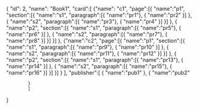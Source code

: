 {
	    "id": 2,
        "name": "Book1",
        "card":[
        	{"name": "c1",
        		"page":[{
        			"name":"p1",
        			"section":[{
	        			     "name":"s1",
	        				 "paragraph":[{
				        			     "name":"pr1"},
				        			    {
				                         "name":"pr2"
				        			    }]
        			          },
	        			     {
	                          "name":"s2",
	                          "paragraph":[{
				        			     "name":"pr3"},
				        			    {
				                         "name":"pr4"
				        			    }]
	        			     }]
        		    },
        			{
                    "name":"p2",
                    "section":[{
	        			     "name":"s1",
                    	     "paragraph":[{
				        			     "name":"pr5"},
				        			    {
				                         "name":"pr6"
				        			    }]
                    },
	        			    {
	                         "name":"s2",
	                         "paragraph":[{
				        			     "name":"pr7"},
				        			    {
				                         "name":"pr8"
				        			    }]
	        			    }]
        			}]
        	},
        	{"name":"c2",
        		"page":[{
        			"name":"p1",
        			"section":[{
	        			     "name":"s1",
        				     "paragraph":[{
				        			     "name":"pr9"},
				        			    {
				                         "name":"pr10"
				        			    }]
        			},
	        			    {
	                         "name":"s2",
	                         "paragraph":[{
				        			     "name":"pr11"},
				        			    {
				                         "name":"pr12"
				        			    }]
	        			    }]
        		},
        			{
                    "name":"p2",
                    "section":[{
	        			     "name":"s1",
                    	     "paragraph":[{
				        			     "name":"pr13"},
				        			    {
				                         "name":"pr14"
				        			    }]
                    },
	        			    {
	                         "name":"s2",
	                         "paragraph":[{
				        			     "name":"pr15"},
				        			    {
				                         "name":"pr16"
				        			    }]
	        			    }]
        			}]
        	}
        	],
        "publisher":[
        	{
        		"name":"pub1"
        	},
        	{   "name":"pub2"
        		
        	}
        	]
}
